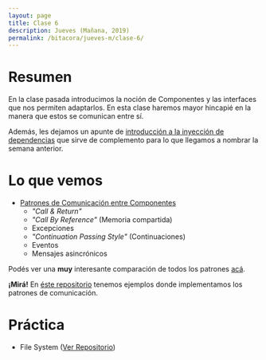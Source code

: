 ```yaml
---
layout: page
title: Clase 6
description: Jueves (Mañana, 2019)
permalink: /bitacora/jueves-m/clase-6/
---
```


# Resumen

En la clase pasada introducimos la noción de Componentes y las interfaces que nos permiten adaptarlos. En esta clase haremos mayor hincapié en la manera que estos se comunican entre sí.

Además, les dejamos un apunte de [introducción a la inyección de dependencias](https://docs.google.com/document/d/1GsW-hVF0XR76KunDILqkltyE1KIBvj3ldCCkyStjne0/edit) que sirve de complemento para lo que llegamos a nombrar la semana anterior.

# Lo que vemos

- [Patrones de Comunicación entre Componentes](https://docs.google.com/document/d/1EVPwqFyq2TW5Z5_VUeWdh9yLesxPBbSBzke2jHNURuk/edit)
    - _"Call & Return"_ 
    - _"Call By Reference"_ (Memoria compartida)
    - Excepciones 
    - _"Continuation Passing Style"_ (Continuaciones)
    - Eventos
    - Mensajes asincrónicos

Podés ver una **muy** interesante comparación de todos los patrones [acá](https://docs.google.com/document/d/1dBaf8tILr37iD2mNMiZsfeYdL7AADW698skIkkoVU9g/edit).

**¡Mirá!** En [éste repositorio](https://github.com/dds-utn/patrones-comunicacion) tenemos ejemplos donde implementamos los patrones de comunicación.

# Práctica

- File System ([Ver Repositorio](https://github.com/dds-utn/file-system))

